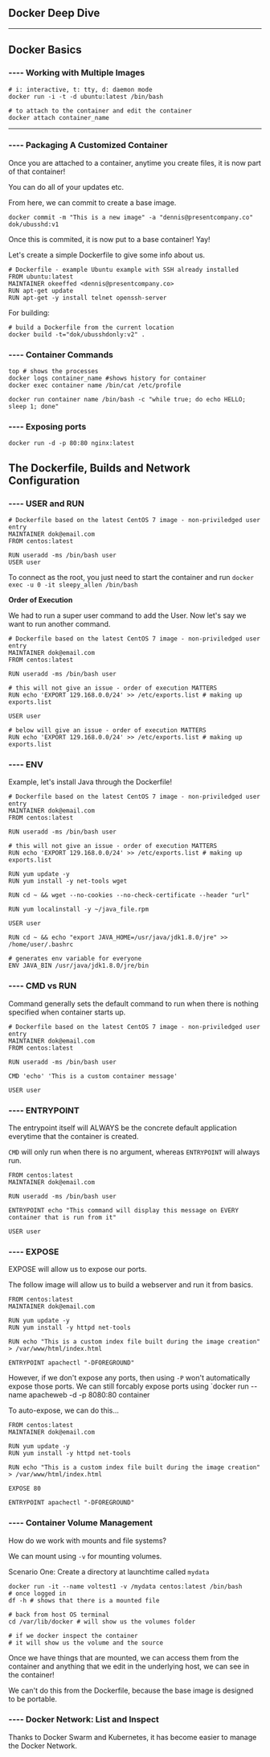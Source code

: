 ## Docker Deep Dive

***

## Docker Basics 

### ---- Working with Multiple Images

```
# i: interactive, t: tty, d: daemon mode
docker run -i -t -d ubuntu:latest /bin/bash

# to attach to the container and edit the container
docker attach container_name
```

***

### ---- Packaging A Customized Container

Once you are attached to a container, anytime you create files, it is now part of that container!

You can do all of your updates etc.

From here, we can commit to create a base image.

```
docker commit -m "This is a new image" -a "dennis@presentcompany.co" dok/ubusshd:v1
```

Once this is commited, it is now put to a base container! Yay!

Let's create a simple Dockerfile to give some info about us.

```
# Dockerfile - example Ubuntu example with SSH already installed
FROM ubuntu:latest
MAINTAINER okeeffed <dennis@presentcompany.co>
RUN apt-get update
RUN apt-get -y install telnet openssh-server
```

For building:

```
# build a Dockerfile from the current location
docker build -t="dok/ubusshdonly:v2" .
```

### ---- Container Commands

```
top # shows the processes
docker logs container_name #shows history for container
docker exec container name /bin/cat /etc/profile

docker run container name /bin/bash -c "while true; do echo HELLO; sleep 1; done"
```

### ---- Exposing ports

```
docker run -d -p 80:80 nginx:latest
```

## The Dockerfile, Builds and Network Configuration

### ---- USER and RUN

```
# Dockerfile based on the latest CentOS 7 image - non-priviledged user entry
MAINTAINER dok@email.com
FROM centos:latest

RUN useradd -ms /bin/bash user
USER user
```

To connect as the root, you just need to start the container and run `docker exec -u 0 -it sleepy_allen /bin/bash`

__Order of Execution__

We had to run a super user command to add the User. Now let's say we want to run another command.

```
# Dockerfile based on the latest CentOS 7 image - non-priviledged user entry
MAINTAINER dok@email.com
FROM centos:latest

RUN useradd -ms /bin/bash user

# this will not give an issue - order of execution MATTERS
RUN echo 'EXPORT 129.168.0.0/24' >> /etc/exports.list # making up exports.list

USER user

# below will give an issue - order of execution MATTERS
RUN echo 'EXPORT 129.168.0.0/24' >> /etc/exports.list # making up exports.list
```

### ---- ENV

Example, let's install Java through the Dockerfile!

```
# Dockerfile based on the latest CentOS 7 image - non-priviledged user entry
MAINTAINER dok@email.com
FROM centos:latest

RUN useradd -ms /bin/bash user

# this will not give an issue - order of execution MATTERS
RUN echo 'EXPORT 129.168.0.0/24' >> /etc/exports.list # making up exports.list

RUN yum update -y
RUN yum install -y net-tools wget

RUN cd ~ && wget --no-cookies --no-check-certificate --header "url"

RUN yum localinstall -y ~/java_file.rpm

USER user

RUN cd ~ && echo "export JAVA_HOME=/usr/java/jdk1.8.0/jre" >> /home/user/.bashrc

# generates env variable for everyone
ENV JAVA_BIN /usr/java/jdk1.8.0/jre/bin
```

### ---- CMD vs RUN

Command generally sets the default command to run when there is nothing specified when container starts up.

```
# Dockerfile based on the latest CentOS 7 image - non-priviledged user entry
MAINTAINER dok@email.com
FROM centos:latest

RUN useradd -ms /bin/bash user

CMD 'echo' 'This is a custom container message'

USER user
```

### ---- ENTRYPOINT

The entrypoint itself will ALWAYS be the concrete default application everytime that the container is created.

`CMD` will only run when there is no argument, whereas `ENTRYPOINT` will always run.

```
FROM centos:latest
MAINTAINER dok@email.com

RUN useradd -ms /bin/bash user

ENTRYPOINT echo "This command will display this message on EVERY container that is run from it"

USER user
```

### ---- EXPOSE

EXPOSE will allow us to expose our ports.

The follow image will allow us to build a webserver and run it from basics.

```
FROM centos:latest
MAINTAINER dok@email.com

RUN yum update -y
RUN yum install -y httpd net-tools

RUN echo "This is a custom index file built during the image creation" > /var/www/html/index.html

ENTRYPOINT apachectl "-DFOREGROUND"
```

However, if we don't expose any ports, then using `-P` won't automatically expose those ports. We can still forcably expose ports using `docker run --name apacheweb -d -p 8080:80 container 

To auto-expose, we can do this...

```
FROM centos:latest
MAINTAINER dok@email.com

RUN yum update -y
RUN yum install -y httpd net-tools

RUN echo "This is a custom index file built during the image creation" > /var/www/html/index.html

EXPOSE 80

ENTRYPOINT apachectl "-DFOREGROUND"
```

### ---- Container Volume Management

How do we work with mounts and file systems?

We can mount using `-v` for mounting volumes. 

Scenario One: Create a directory at launchtime called `mydata`

```
docker run -it --name voltest1 -v /mydata centos:latest /bin/bash
# once logged in
df -h # shows that there is a mounted file

# back from host OS terminal
cd /var/lib/docker # will show us the volumes folder

# if we docker inspect the container
# it will show us the volume and the source
```

Once we have things that are mounted, we can access them from the container and anything that we edit in the underlying host, we can see in the container!

We can't do this from the Dockerfile, because the base image is designed to be portable.

### ---- Docker Network: List and Inspect

Thanks to Docker Swarm and Kubernetes, it has become easier to manage the Docker Network.

```

```








